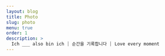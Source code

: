 ```yaml
---
layout: blog
title: Photo
slug: photo
menu: true
order: 1
description: >  
  Ich ___ also bin ich ⏐ 순간을 기록합니다 ⏐ Love every moment
---
```

